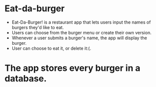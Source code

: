 # Eat-da-burger

* Eat-Da-Burger! is a restaurant app that lets users input the   names of burgers they'd like to eat.
* Users can choose from the burger menu or create their  own     version. 
* Whenever a user submits a burger's name, the app will          display the burger. 
* User can choose to eat it, or delete it:(. 

# The app stores every burger in a database. 
